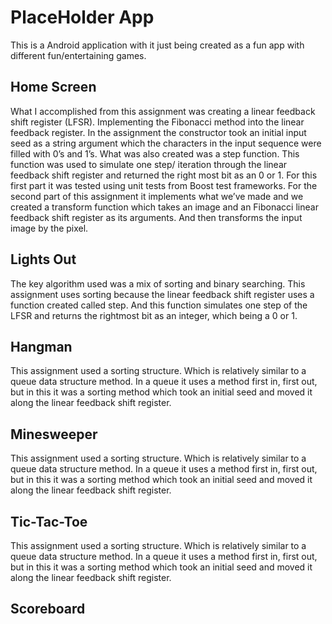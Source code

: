 # PlaceHolder App

This is a Android application with it just being created as a fun app with different fun/entertaining games.  


## Home Screen
What I accomplished from this assignment was creating a linear feedback shift register (LFSR).
Implementing the Fibonacci method into the linear feedback register. In the assignment the
constructor took an initial input seed as a string argument which the characters in the input
sequence were filled with 0’s and 1’s. What was also created was a step function. This function
was used to simulate one step/ iteration through the linear feedback shift register and returned the
right most bit as an 0 or 1. For this first part it was tested using unit tests from Boost test
frameworks. For the second part of this assignment it implements what we’ve made and we
created a transform function which takes an image and an Fibonacci linear feedback shift register
as its arguments. And then transforms the input image by the pixel.

## Lights Out  
The key algorithm used was a mix of sorting and binary searching. This assignment uses sorting
because the linear feedback shift register uses a function created called step. And this function
simulates one step of the LFSR and returns the rightmost bit as an integer, which being a 0 or 1.

## Hangman 
This assignment used a sorting structure. Which is relatively similar to a queue data structure
method. In a queue it uses a method first in, first out, but in this it was a sorting method which
took an initial seed and moved it along the linear feedback shift register.

## Minesweeper 
This assignment used a sorting structure. Which is relatively similar to a queue data structure
method. In a queue it uses a method first in, first out, but in this it was a sorting method which
took an initial seed and moved it along the linear feedback shift register.

## Tic-Tac-Toe
This assignment used a sorting structure. Which is relatively similar to a queue data structure
method. In a queue it uses a method first in, first out, but in this it was a sorting method which
took an initial seed and moved it along the linear feedback shift register.

## Scoreboard




